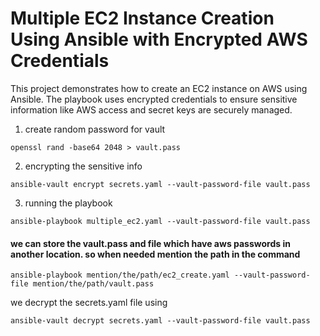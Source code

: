 #  Multiple EC2 Instance Creation Using Ansible with Encrypted AWS Credentials

This project demonstrates how to create an EC2 instance on AWS using Ansible. The playbook uses encrypted credentials to ensure sensitive information like AWS access and secret keys are securely managed.

1. create random password for vault

```
openssl rand -base64 2048 > vault.pass
```

2. encrypting the sensitive info

```
ansible-vault encrypt secrets.yaml --vault-password-file vault.pass
```

3. running the playbook

```
ansible-playbook multiple_ec2.yaml --vault-password-file vault.pass
```


####  we can store the vault.pass and file which have aws passwords in another location. so when needed mention the path in the command 
  ```
  ansible-playbook mention/the/path/ec2_create.yaml --vault-password-file mention/the/path/vault.pass
  ```

  we decrypt the secrets.yaml file using
  ```
  ansible-vault decrypt secrets.yaml --vault-password-file vault.pass
  ```